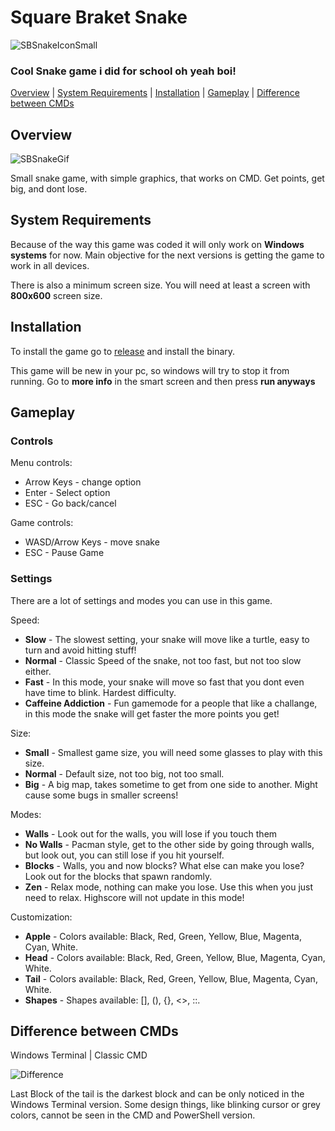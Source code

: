 # Square Braket Snake

![SBSnakeIconSmall](https://user-images.githubusercontent.com/70037544/119324729-11766000-bc78-11eb-8a95-aa5cb3164d02.png)

### **Cool Snake game i did for school oh yeah boi!**

[Overview](#overview) | [System Requirements](#system-requirements) | [Installation](#installation) | [Gameplay](#gameplay) | [Difference between CMDs](#difference-between-cmds)

## Overview

![SBSnakeGif](https://media.giphy.com/media/4foCQyTQOegr76dUhX/giphy.gif)

Small snake game, with simple graphics, that works on CMD. Get points, get big, and dont lose.

## System Requirements

Because of the way this game was coded it will only work on **Windows systems** for now. Main objective for the next versions is getting the game to work in all devices.

There is also a minimum screen size. You will need at least a screen with **800x600** screen size.

## Installation

To install the game go to [release](https://github.com/Atalachy/SBSnake/releases/tag/v1.0) and install the binary.

This game will be new in your pc, so windows will try to stop it from running. Go to **more info** in the smart screen and then press **run anyways**

## Gameplay

### Controls

Menu controls:
- Arrow Keys - change option
- Enter - Select option
- ESC - Go back/cancel

Game controls:
- WASD/Arrow Keys - move snake
- ESC - Pause Game

### Settings

There are a lot of settings and modes you can use in this game.

Speed:
- **Slow** - The slowest setting, your snake will move like a turtle, easy to turn and avoid hitting stuff!
- **Normal** - Classic Speed of the snake, not too fast, but not too slow either.
- **Fast** - In this mode, your snake will move so fast that you dont even have time to blink. Hardest difficulty.
- **Caffeine Addiction** - Fun gamemode for a people that like a challange, in this mode the snake will get faster the more points you get!

Size:
- **Small** - Smallest game size, you will need some glasses to play with this size.
- **Normal** - Default size, not too big, not too small.
- **Big** - A big map, takes sometime to get from one side to another. Might cause some bugs in smaller screens!

Modes:
- **Walls** - Look out for the walls, you will lose if you touch them
- **No Walls** - Pacman style, get to the other side by going through walls, but look out, you can still lose if you hit yourself.
- **Blocks** - Walls, you and now blocks? What else can make you lose? Look out for the blocks that spawn randomly.
- **Zen** - Relax mode, nothing can make you lose. Use this when you just need to relax. Highscore will not update in this mode!

Customization:
- **Apple** - Colors available: Black, Red, Green, Yellow, Blue, Magenta, Cyan, White.
- **Head** - Colors available: Black, Red, Green, Yellow, Blue, Magenta, Cyan, White.
- **Tail** - Colors available: Black, Red, Green, Yellow, Blue, Magenta, Cyan, White.
- **Shapes** - Shapes available: [], (), {}, <>, ::.

## Difference between CMDs

Windows Terminal | Classic CMD

![Difference](https://user-images.githubusercontent.com/70037544/119352461-a0e03b00-bc99-11eb-9685-04d38336a3e0.png)

Last Block of the tail is the darkest block and can be only noticed in the Windows Terminal version.
Some design things, like blinking cursor or grey colors, cannot be seen in the CMD and PowerShell version.
